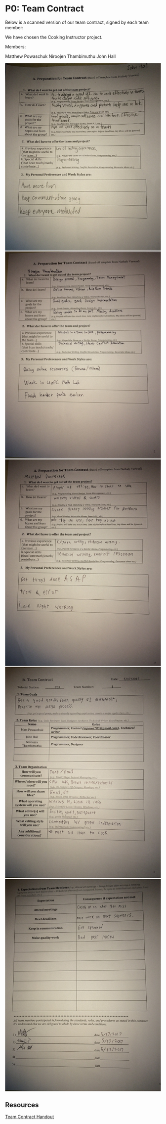 # P0: Team Contract

Below is a scanned version of our team contract, signed by each team member:

We have chosen the Cooking Instructor project.

Members:

Matthew Powaschuk
Niroojen Thambimuthu
John Hall

![](https://raw.githubusercontent.com/mpowa705/CPSC-481-Group1-T03/master/scans/JohnCover.JPG "John`s Cover")
![](https://raw.githubusercontent.com/mpowa705/CPSC-481-Group1-T03/master/scans/NiroojenCover.JPG "Niroojen's Cover")
![](https://raw.githubusercontent.com/mpowa705/CPSC-481-Group1-T03/master/scans/MatthewCover.JPG "Matthew's Cover")
![](https://raw.githubusercontent.com/mpowa705/CPSC-481-Group1-T03/master/scans/TeamContract.JPG "Team Contract")
![](https://raw.githubusercontent.com/mpowa705/CPSC-481-Group1-T03/master/scans/Expectations.JPG "Expectations")

## Resources
[Team Contract Handout](http://www.hcitang.org/uploads/Teaching/TeamContract-Handout.docx)
